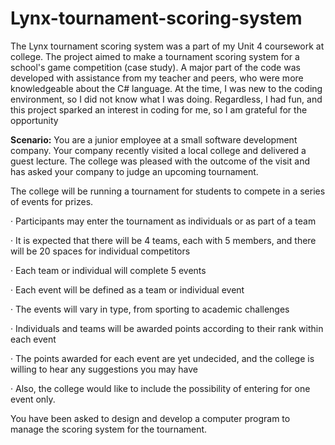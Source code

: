 # Lynx-tournament-scoring-system

The Lynx tournament scoring system was a part of my Unit 4 coursework at college. The project aimed to make a tournament scoring system for a school's game competition (case study). A major part of the code was developed with assistance from my teacher and peers, who were more knowledgeable about the C# language.
At the time, I was new to the coding environment, so I did not know what I was doing. Regardless, I had fun, and this project sparked an interest in coding for me, so I am grateful for the opportunity

**Scenario:**
You are a junior employee at a small software development company. Your company recently visited a local college and delivered a guest lecture. The college was pleased with the outcome of the visit and has asked your company to judge an upcoming tournament.

The college will be running a tournament for students to compete in a series of events for prizes.

· Participants may enter the tournament as individuals or as part of a team

· It is expected that there will be 4 teams, each with 5 members, and there will be 20 spaces for individual competitors

· Each team or individual will complete 5 events

· Each event will be defined as a team or individual event

· The events will vary in type, from sporting to academic challenges

· Individuals and teams will be awarded points according to their rank within each event

· The points awarded for each event are yet undecided, and the college is willing to hear any suggestions you may have

· Also, the college would like to include the possibility of entering for one event only.

You have been asked to design and develop a computer program to manage the scoring system for the tournament.
